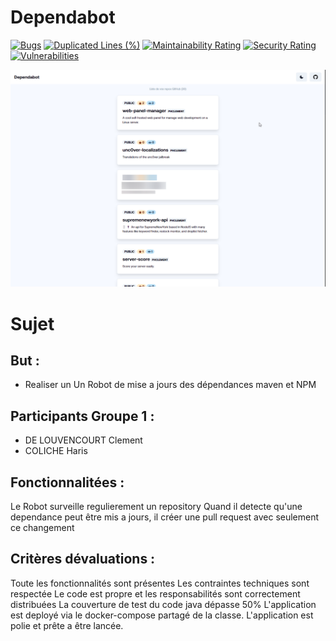# Dependabot

[![Bugs](https://sonarcloud.io/api/project_badges/measure?project=MASTER-UNIV-SMB_INFO803_Dependabot_Coliche_DeLouvencourt&metric=bugs)](https://sonarcloud.io/summary/new_code?id=MASTER-UNIV-SMB_INFO803_Dependabot_Coliche_DeLouvencourt)  [![Duplicated Lines (%)](https://sonarcloud.io/api/project_badges/measure?project=MASTER-UNIV-SMB_INFO803_Dependabot_Coliche_DeLouvencourt&metric=duplicated_lines_density)](https://sonarcloud.io/summary/new_code?id=MASTER-UNIV-SMB_INFO803_Dependabot_Coliche_DeLouvencourt) [![Maintainability Rating](https://sonarcloud.io/api/project_badges/measure?project=MASTER-UNIV-SMB_INFO803_Dependabot_Coliche_DeLouvencourt&metric=sqale_rating)](https://sonarcloud.io/summary/new_code?id=MASTER-UNIV-SMB_INFO803_Dependabot_Coliche_DeLouvencourt) [![Security Rating](https://sonarcloud.io/api/project_badges/measure?project=MASTER-UNIV-SMB_INFO803_Dependabot_Coliche_DeLouvencourt&metric=security_rating)](https://sonarcloud.io/summary/new_code?id=MASTER-UNIV-SMB_INFO803_Dependabot_Coliche_DeLouvencourt) [![Vulnerabilities](https://sonarcloud.io/api/project_badges/measure?project=MASTER-UNIV-SMB_INFO803_Dependabot_Coliche_DeLouvencourt&metric=vulnerabilities)](https://sonarcloud.io/summary/new_code?id=MASTER-UNIV-SMB_INFO803_Dependabot_Coliche_DeLouvencourt)

![img.png](ressources/screenshot.png)

# Sujet
## But :

* Realiser un Un Robot de mise a jours des dépendances maven et NPM

## Participants Groupe 1 :
- DE LOUVENCOURT Clement
- COLICHE Haris

## Fonctionnalitées :

Le Robot surveille regulierement un repository
Quand il detecte qu'une dependance peut être mis a jours, il créer une pull request avec seulement ce changement


## Critères dévaluations :


Toute les fonctionnalités sont présentes
Les contraintes techniques sont respectée
Le code est propre et les responsabilités sont correctement distribuées
La couverture de test du code java dépasse 50%
L'application est deployé via le docker-compose partagé de la classe.
L'application est polie et prête a être lancée.